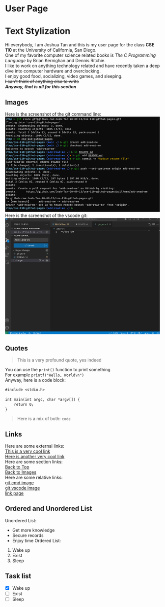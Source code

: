 # User Page 
# Text Stylization
Hi everybody, I am Joshua Tan and this is my user page for the class **CSE 110** at the University of California, San Diego.  
One of my favorite computer science related books is *The C Programming Language* by Brian Kernighan and Dennis Ritchie.  
I like to work on anything technology related and have recently taken a deep dive into computer hardware and overclocking.  
I enjoy good food, socializing, video games, and sleeping.  
~~I can't think of anything else to write~~  
***Anyway, that is all for this section***
## Images
Here is the screenshot of the git command line:  
![gitcmd](images/cmdgit.png)
Here is the screenshot of the vscode git:  
![gitvscode](images/vscodegit.png)
## Quotes
> This is a very profound quote, yes indeed  

You can use the `print()` function to print something  
For example `printf("Hello, World\n")`  
Anyway, here is a code block:  
```
#include <stdio.h>

int main(int argc, char *argv[]) {
    return 0;
}
```
> Here is a mix of both: `code`

## Links
Here are some external links:  
[This is a very cool link](https://setwithfriends.com)  
[Here is another very cool link](https://youtube.com)  
Here are some section links:  
[Back to Top](#top)  
[Back to Images](#images)  
Here are some relative links:  
[git cmd image](images/cmdgit.png)  
[git vscode image](images/vscodegit.png)  
[link page](pages/bait.md)
## Ordered and Unordered List
Unordered List:  
- Get more knowledge
- Secure records
- Enjoy time
Ordered List:
1. Wake up
2. Exist
3. Sleep
## Task list
- [x] Wake up
- [ ] Exist
- [ ] Sleep
